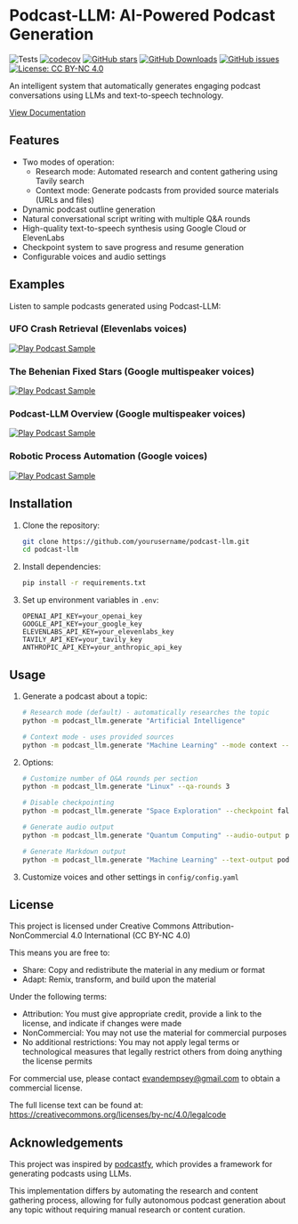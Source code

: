 # Podcast-LLM: AI-Powered Podcast Generation

![Tests](https://github.com/evandempsey/podcast-llm/actions/workflows/pytest.yml/badge.svg)
[![codecov](https://codecov.io/gh/evandempsey/podcast-llm/branch/main/graph/badge.svg)](https://codecov.io/gh/evandempsey/podcast-llm)
[![GitHub stars](https://img.shields.io/github/stars/evandempsey/podcast-llm.svg?style=social&label=Star)](https://github.com/evandempsey/podcast-llm)
[![GitHub Downloads](https://img.shields.io/github/downloads/evandempsey/podcast-llm/total.svg)](https://github.com/evandempsey/podcast-llm/releases)
[![GitHub issues](https://img.shields.io/github/issues/evandempsey/podcast-llm.svg)](https://github.com/evandempsey/podcast-llm/issues)
[![License: CC BY-NC 4.0](https://img.shields.io/badge/License-CC%20BY--NC%204.0-lightgrey.svg)](https://creativecommons.org/licenses/by-nc/4.0/)


An intelligent system that automatically generates engaging podcast conversations using LLMs and text-to-speech technology.

[View Documentation](https://evandempsey.github.io/podcast-llm/)

## Features

- Two modes of operation:
  - Research mode: Automated research and content gathering using Tavily search
  - Context mode: Generate podcasts from provided source materials (URLs and files)
- Dynamic podcast outline generation
- Natural conversational script writing with multiple Q&A rounds
- High-quality text-to-speech synthesis using Google Cloud or ElevenLabs
- Checkpoint system to save progress and resume generation
- Configurable voices and audio settings

## Examples

Listen to sample podcasts generated using Podcast-LLM:

### UFO Crash Retrieval (Elevenlabs voices)

[![Play Podcast Sample](https://img.shields.io/badge/Play%20Podcast-brightgreen?style=for-the-badge&logo=soundcloud)](https://soundcloud.com/evan-dempsey-153309617/ufo-crash-retrieval-elevenlabs-voices)

### The Behenian Fixed Stars (Google multispeaker voices)

[![Play Podcast Sample](https://img.shields.io/badge/Play%20Podcast-brightgreen?style=for-the-badge&logo=soundcloud)](https://soundcloud.com/evan-dempsey-153309617/behenian-fixed-stars)

### Podcast-LLM Overview (Google multispeaker voices)

[![Play Podcast Sample](https://img.shields.io/badge/Play%20Podcast-brightgreen?style=for-the-badge&logo=soundcloud)](https://soundcloud.com/evan-dempsey-153309617/podcast-llm-with-anthropic-and-google-multispeaker)

### Robotic Process Automation (Google voices)

[![Play Podcast Sample](https://img.shields.io/badge/Play%20Podcast-brightgreen?style=for-the-badge&logo=soundcloud)](https://soundcloud.com/evan-dempsey-153309617/robotic-process-automation-google-voices)


## Installation

1. Clone the repository:
   ```bash
   git clone https://github.com/yourusername/podcast-llm.git
   cd podcast-llm
   ```

2. Install dependencies:
   ```bash
   pip install -r requirements.txt
   ```

3. Set up environment variables in `.env`:
   ```
   OPENAI_API_KEY=your_openai_key
   GOOGLE_API_KEY=your_google_key 
   ELEVENLABS_API_KEY=your_elevenlabs_key
   TAVILY_API_KEY=your_tavily_key
   ANTHROPIC_API_KEY=your_anthropic_api_key
   ```

## Usage

1. Generate a podcast about a topic:
   ```bash
   # Research mode (default) - automatically researches the topic
   python -m podcast_llm.generate "Artificial Intelligence"

   # Context mode - uses provided sources
   python -m podcast_llm.generate "Machine Learning" --mode context --sources paper.pdf https://example.com/article
   ```

2. Options:
   ```bash
   # Customize number of Q&A rounds per section
   python -m podcast_llm.generate "Linux" --qa-rounds 3

   # Disable checkpointing
   python -m podcast_llm.generate "Space Exploration" --checkpoint false

   # Generate audio output
   python -m podcast_llm.generate "Quantum Computing" --audio-output podcast.mp3

   # Generate Markdown output
   python -m podcast_llm.generate "Machine Learning" --text-output podcast.md
   ```

3. Customize voices and other settings in `config/config.yaml`

## License

This project is licensed under Creative Commons Attribution-NonCommercial 4.0 International (CC BY-NC 4.0)

This means you are free to:
- Share: Copy and redistribute the material in any medium or format
- Adapt: Remix, transform, and build upon the material

Under the following terms:
- Attribution: You must give appropriate credit, provide a link to the license, and indicate if changes were made
- NonCommercial: You may not use the material for commercial purposes
- No additional restrictions: You may not apply legal terms or technological measures that legally restrict others from doing anything the license permits

For commercial use, please contact evandempsey@gmail.com to obtain a commercial license.

The full license text can be found at: https://creativecommons.org/licenses/by-nc/4.0/legalcode

## Acknowledgements

This project was inspired by [podcastfy](https://github.com/souzatharsis/podcastfy), which provides a framework for generating podcasts using LLMs. 

This implementation differs by automating the research and content gathering process, allowing for fully autonomous podcast generation about any topic without requiring manual research or content curation.
